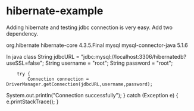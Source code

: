 # hibernate-example
Adding hibernate and testing jdbc connection is very easy.
Add two dependency.

<dependency>
			<groupId>org.hibernate</groupId>
			<artifactId>hibernate-core</artifactId>
			<version>4.3.5.Final</version>
		</dependency>
		<dependency>
			<groupId>mysql</groupId>
			<artifactId>mysql-connector-java</artifactId>
			<version>5.1.6</version>
		</dependency>
  
  In java class 
  String jdbcURL = "jdbc:mysql://localhost:3306/hibernatedb?useSSL=false";
		String username = "root";
		String password = "root";

		try {
			Connection connection = DriverManager.getConnection(jdbcURL,username,password);
System.out.println("Connection successfully");
		} catch (Exception e) {
			e.printStackTrace();
		}
